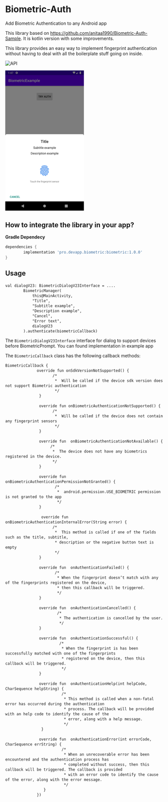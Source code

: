 # Biometric-Auth
Add Biometric Authentication to any Android app</br>

This library based on https://github.com/anitaa1990/Biometric-Auth-Sample. It is kotlin version with some improvements.


This library provides an easy way to implement fingerprint authentication without having to deal with all the boilerplate stuff going on inside.


<img src="https://img.shields.io/badge/API-23%2B-blue.svg?style=flat" style="max-width:100%;" alt="API" data-canonical-src="https://img.shields.io/badge/API-23%2B-blue.svg?style=flat" style="max-width:100%;">


<p>
<a href="https://github.com/devapro/biometric/blob/master/Screenshot.png?raw=true" target="_blank">
<img src="https://github.com/devapro/biometric/blob/master/Screenshot.png" width="250" style="max-width:100%;">
</a></p>

<h2>How to integrate the library in your app?</h2>
<b>Gradle Dependecy</b></br>

```gradle
dependencies {
        implementation 'pro.devapp.biometric:biometric:1.0.0'
}
```

<h2>Usage</h2>

```
val dialogV23: BiometricDialogV23Interface = ....
        BiometricManager(
            this@MainActivity,
            "Title",
            "Subtitle example",
            "Description example",
            "Cancel",
            "Error text",
            dialogV23
        ).authenticate(biometricCallback)
```
The ```BiometricDialogV23Interface``` interface for dialog to support devices before BiometricPrompt. You can found implementation in example app

The ```BiometricCallback``` class has the following callback methods:

```
BiometricCallback {
              override fun onSdkVersionNotSupported() {
                     /*  
                      *  Will be called if the device sdk version does not support Biometric authentication
                      */
               }

               override fun onBiometricAuthenticationNotSupported() {
                     /*  
                      *  Will be called if the device does not contain any fingerprint sensors 
                      */
               }

               override fun  onBiometricAuthenticationNotAvailable() {
                    /*  
                     *  The device does not have any biometrics registered in the device.
                     */
               }

               override fun onBiometricAuthenticationPermissionNotGranted() {
                      /*  
                       *  android.permission.USE_BIOMETRIC permission is not granted to the app
                       */
               }

                override fun onBiometricAuthenticationInternalError(String error) {
                     /*  
                      *  This method is called if one of the fields such as the title, subtitle, 
                      * description or the negative button text is empty
                      */
               }

               override fun  onAuthenticationFailed() {
                      /*  
                       * When the fingerprint doesn’t match with any of the fingerprints registered on the device, 
                       * then this callback will be triggered.
                       */
               }

               override fun  onAuthenticationCancelled() {
                       /*  
                        * The authentication is cancelled by the user. 
                        */
               }

               override fun  onAuthenticationSuccessful() {
                        /*  
                         * When the fingerprint is has been successfully matched with one of the fingerprints   
                         * registered on the device, then this callback will be triggered. 
                         */
               }

               override fun  onAuthenticationHelp(int helpCode, CharSequence helpString) {
                         /*  
                          * This method is called when a non-fatal error has occurred during the authentication 
                          * process. The callback will be provided with an help code to identify the cause of the 
                          * error, along with a help message.
                          */
                }

               override fun  onAuthenticationError(int errorCode, CharSequence errString) {
                         /*  
                          * When an unrecoverable error has been encountered and the authentication process has 
                          * completed without success, then this callback will be triggered. The callback is provided 
                          * with an error code to identify the cause of the error, along with the error message. 
                          */
                 }
              })

```

